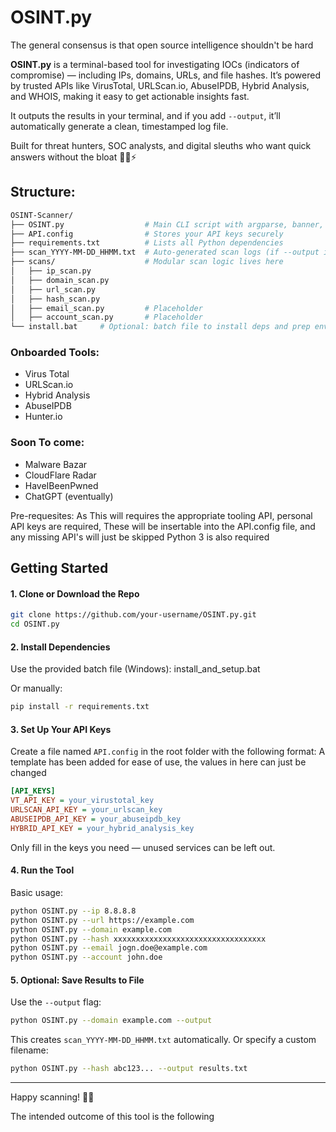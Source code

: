 # OSINT.py
The general consensus is that open source intelligence shouldn't be hard 

**OSINT.py** is a terminal-based tool for investigating IOCs (indicators of compromise) — including IPs, domains, URLs, and file hashes. It’s powered by trusted APIs like VirusTotal, URLScan.io, AbuseIPDB, Hybrid Analysis, and WHOIS, making it easy to get actionable insights fast.

It outputs the results in your terminal, and if you add `--output`, it’ll automatically generate a clean, timestamped log file.

Built for threat hunters, SOC analysts, and digital sleuths who want quick answers without the bloat 🕵️‍♂️⚡

## Structure:

```graphql
OSINT-Scanner/
├── OSINT.py                  # Main CLI script with argparse, banner, and scan routing
├── API.config                # Stores your API keys securely
├── requirements.txt          # Lists all Python dependencies
├── scan_YYYY-MM-DD_HHMM.txt  # Auto-generated scan logs (if --output is used)
├── scans/                    # Modular scan logic lives here
│   ├── ip_scan.py
│   ├── domain_scan.py
│   ├── url_scan.py
│   ├── hash_scan.py
│   ├── email_scan.py         # Placeholder
│   ├── account_scan.py       # Placeholder
└── install.bat     # Optional: batch file to install deps and prep environment
```


### Onboarded Tools:
- Virus Total
- URLScan.io
- Hybrid Analysis
- AbuseIPDB
- Hunter.io

### Soon To come:
- Malware Bazar
- CloudFlare Radar
- HaveIBeenPwned
- ChatGPT (eventually)

Pre-requesites:
As This will requires the appropriate tooling API, personal API keys are required,
These will be insertable into the API.config file, and any missing API's will just be skipped
Python 3 is also required


## Getting Started

#### 1. **Clone or Download the Repo**

```bash
git clone https://github.com/your-username/OSINT.py.git
cd OSINT.py
```

#### 2. **Install Dependencies**

Use the provided batch file (Windows): install_and_setup.bat

Or manually:

```bash
pip install -r requirements.txt
```

#### 3. **Set Up Your API Keys**

Create a file named `API.config` in the root folder with the following format:
A template has been added for ease of use, the values in here can just be changed

```ini
[API_KEYS]
VT_API_KEY = your_virustotal_key
URLSCAN_API_KEY = your_urlscan_key
ABUSEIPDB_API_KEY = your_abuseipdb_key
HYBRID_API_KEY = your_hybrid_analysis_key
```

Only fill in the keys you need — unused services can be left out.

#### 4. **Run the Tool**

Basic usage:

```bash
python OSINT.py --ip 8.8.8.8
python OSINT.py --url https://example.com
python OSINT.py --domain example.com
python OSINT.py --hash xxxxxxxxxxxxxxxxxxxxxxxxxxxxxxxxxx
python OSINT.py --email jogn.doe@example.com 
python OSINT.py --account john.doe
```

#### 5. **Optional: Save Results to File**

Use the `--output` flag:

```bash
python OSINT.py --domain example.com --output
```

This creates `scan_YYYY-MM-DD_HHMM.txt` automatically. Or specify a custom filename:

```bash
python OSINT.py --hash abc123... --output results.txt
```

---

Happy scanning! 🕵️‍♂️

The intended outcome of this tool is the following 
